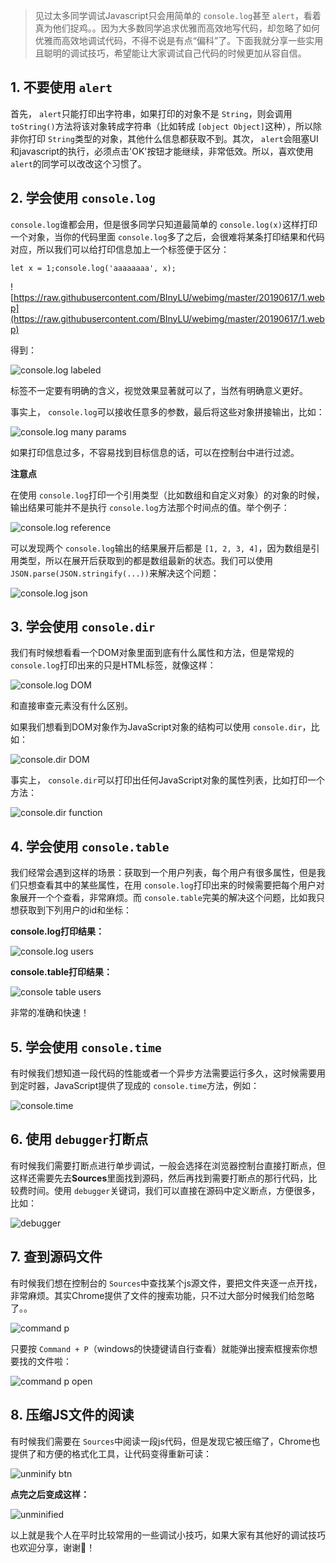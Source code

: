 > 见过太多同学调试Javascript只会用简单的 `console.log`甚至 `alert`，看着真为他们捉鸡。。因为大多数同学追求优雅而高效地写代码，却忽略了如何优雅而高效地调试代码，不得不说是有点“偏科”了。下面我就分享一些实用且聪明的调试技巧，希望能让大家调试自己代码的时候更加从容自信。

## 1. 不要使用 `alert`

首先， `alert`只能打印出字符串，如果打印的对象不是 `String`，则会调用 `toString()`方法将该对象转成字符串（比如转成 `[object Object]`这种），所以除非你打印 `String`类型的对象，其他什么信息都获取不到。其次， `alert`会阻塞UI和javascript的执行，必须点击'OK'按钮才能继续，非常低效。所以，喜欢使用 `alert`的同学可以改改这个习惯了。

## 2. 学会使用 `console.log`

`console.log`谁都会用，但是很多同学只知道最简单的 `console.log(x)`这样打印一个对象，当你的代码里面 `console.log`多了之后，会很难将某条打印结果和代码对应，所以我们可以给打印信息加上一个标签便于区分：

```
let x = 1;console.log('aaaaaaaa', x);
```

![https://raw.githubusercontent.com/BInyLU/webimg/master/20190617/1.webp](https://raw.githubusercontent.com/BInyLU/webimg/master/20190617/1.webp)

得到：

![console.log labeled](https://raw.githubusercontent.com/BInyLU/webimg/master/20190617/2.webp)

标签不一定要有明确的含义，视觉效果显著就可以了，当然有明确意义更好。

事实上， `console.log`可以接收任意多的参数，最后将这些对象拼接输出，比如：

![console.log many params](https://raw.githubusercontent.com/BInyLU/webimg/master/20190617/3.gif)

如果打印信息过多，不容易找到目标信息的话，可以在控制台中进行过滤。

**注意点**

在使用 `console.log`打印一个引用类型（比如数组和自定义对象）的对象的时候，输出结果可能并不是执行 `console.log`方法那个时间点的值。举个例子：

![console.log reference](https://raw.githubusercontent.com/BInyLU/webimg/master/20190617/4.webp)

可以发现两个 `console.log`输出的结果展开后都是 `[1, 2, 3, 4]`，因为数组是引用类型，所以在展开后获取到的都是数组最新的状态。我们可以使用 `JSON.parse(JSON.stringify(...))`来解决这个问题：

![console.log json](https://raw.githubusercontent.com/BInyLU/webimg/master/20190617/5.webp)

## 3. 学会使用 `console.dir`

我们有时候想看看一个DOM对象里面到底有什么属性和方法，但是常规的 `console.log`打印出来的只是HTML标签，就像这样：

![console.log DOM](https://raw.githubusercontent.com/BInyLU/webimg/master/20190617/6.webp)

和直接审查元素没有什么区别。

如果我们想看到DOM对象作为JavaScript对象的结构可以使用 `console.dir`，比如：

![console.dir DOM](https://raw.githubusercontent.com/BInyLU/webimg/master/20190617/7.webp)

事实上， `console.dir`可以打印出任何JavaScript对象的属性列表，比如打印一个方法：

![console.dir function](https://raw.githubusercontent.com/BInyLU/webimg/master/20190617/8.webp)

## 4. 学会使用 `console.table`

我们经常会遇到这样的场景：获取到一个用户列表，每个用户有很多属性，但是我们只想查看其中的某些属性，在用 `console.log`打印出来的时候需要把每个用户对象展开一个个查看，非常麻烦。而 `console.table`完美的解决这个问题，比如我只想获取到下列用户的id和坐标：

**console.log打印结果：**

![console.log users](https://raw.githubusercontent.com/BInyLU/webimg/master/20190617/9.webp)

**console.table打印结果：**

![console table users](https://raw.githubusercontent.com/BInyLU/webimg/master/20190617/10.webp)

非常的准确和快速！

## 5. 学会使用 `console.time`

有时候我们想知道一段代码的性能或者一个异步方法需要运行多久，这时候需要用到定时器，JavaScript提供了现成的 `console.time`方法，例如：

![console.time](https://raw.githubusercontent.com/BInyLU/webimg/master/20190617/11.webp)

## 6. 使用 `debugger`打断点

有时候我们需要打断点进行单步调试，一般会选择在浏览器控制台直接打断点，但这样还需要先去**Sources**里面找到源码，然后再找到需要打断点的那行代码，比较费时间。使用 `debugger`关键词，我们可以直接在源码中定义断点，方便很多，比如：

![debugger](https://raw.githubusercontent.com/BInyLU/webimg/master/20190617/12.webp)

## 7. 查到源码文件

有时候我们想在控制台的 `Sources`中查找某个js源文件，要把文件夹逐一点开找，非常麻烦。其实Chrome提供了文件的搜索功能，只不过大部分时候我们给忽略了。。

![command p](https://raw.githubusercontent.com/BInyLU/webimg/master/20190617/13.webp)

只要按 `Command + P`（windows的快捷键请自行查看）就能弹出搜索框搜索你想要找的文件啦：

![command p open](https://raw.githubusercontent.com/BInyLU/webimg/master/20190617/14.webp)

## 8. 压缩JS文件的阅读

有时候我们需要在 `Sources`中阅读一段js代码，但是发现它被压缩了，Chrome也提供了和方便的格式化工具，让代码变得重新可读：

![unminify btn](https://raw.githubusercontent.com/BInyLU/webimg/master/20190617/15.webp)

**点完之后变成这样：**

![unminified](https://raw.githubusercontent.com/BInyLU/webimg/master/20190617/16.webp)

以上就是我个人在平时比较常用的一些调试小技巧，如果大家有其他好的调试技巧也欢迎分享，谢谢🙏！